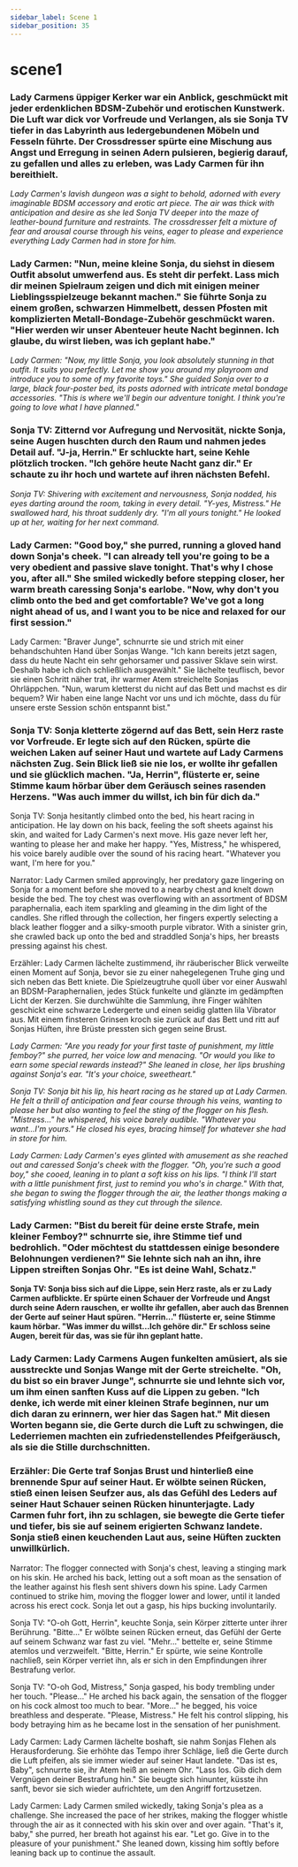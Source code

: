 ```yaml
---
sidebar_label: Scene 1
sidebar_position: 35
---
```


# scene1

### **Lady Carmens üppiger Kerker war ein Anblick, geschmückt mit jeder erdenklichen BDSM-Zubehör und erotischen Kunstwerk. Die Luft war dick vor Vorfreude und Verlangen, als sie Sonja TV tiefer in das Labyrinth aus ledergebundenen Möbeln und Fesseln führte. Der Crossdresser spürte eine Mischung aus Angst und Erregung in seinen Adern pulsieren, begierig darauf, zu gefallen und alles zu erleben, was Lady Carmen für ihn bereithielt.**

*Lady Carmen's lavish dungeon was a sight to behold, adorned with every imaginable BDSM accessory and erotic art piece. The air was thick with anticipation and desire as she led Sonja TV deeper into the maze of leather-bound furniture and restraints. The crossdresser felt a mixture of fear and arousal course through his veins, eager to please and experience everything Lady Carmen had in store for him.*

### Lady Carmen: "Nun, meine kleine Sonja, du siehst in diesem Outfit absolut umwerfend aus. Es steht dir perfekt. Lass mich dir meinen Spielraum zeigen und dich mit einigen meiner Lieblingsspielzeuge bekannt machen." Sie führte Sonja zu einem großen, schwarzen Himmelbett, dessen Pfosten mit komplizierten Metall-Bondage-Zubehör geschmückt waren. "Hier werden wir unser Abenteuer heute Nacht beginnen. Ich glaube, du wirst lieben, was ich geplant habe."

*Lady Carmen: "Now, my little Sonja, you look absolutely stunning in that outfit. It suits you perfectly. Let me show you around my playroom and introduce you to some of my favorite toys." She guided Sonja over to a large, black four-poster bed, its posts adorned with intricate metal bondage accessories. "This is where we'll begin our adventure tonight. I think you're going to love what I have planned."*

### Sonja TV: Zitternd vor Aufregung und Nervosität, nickte Sonja, seine Augen huschten durch den Raum und nahmen jedes Detail auf. "J-ja, Herrin." Er schluckte hart, seine Kehle plötzlich trocken. "Ich gehöre heute Nacht ganz dir." Er schaute zu ihr hoch und wartete auf ihren nächsten Befehl.

*Sonja TV: Shivering with excitement and nervousness, Sonja nodded, his eyes darting around the room, taking in every detail. "Y-yes, Mistress." He swallowed hard, his throat suddenly dry. "I'm all yours tonight." He looked up at her, waiting for her next command.*

### Lady Carmen: "Good boy," she purred, running a gloved hand down Sonja's cheek. "I can already tell you're going to be a very obedient and passive slave tonight. That's why I chose you, after all." She smiled wickedly before stepping closer, her warm breath caressing Sonja's earlobe. "Now, why don't you climb onto the bed and get comfortable? We've got a long night ahead of us, and I want you to be nice and relaxed for our first session."

Lady Carmen: "Braver Junge", schnurrte sie und strich mit einer behandschuhten Hand über Sonjas Wange. "Ich kann bereits jetzt sagen, dass du heute Nacht ein sehr gehorsamer und passiver Sklave sein wirst. Deshalb habe ich dich schließlich ausgewählt." Sie lächelte teuflisch, bevor sie einen Schritt näher trat, ihr warmer Atem streichelte Sonjas Ohrläppchen. "Nun, warum kletterst du nicht auf das Bett und machst es dir bequem? Wir haben eine lange Nacht vor uns und ich möchte, dass du für unsere erste Session schön entspannt bist."

### Sonja TV: Sonja kletterte zögernd auf das Bett, sein Herz raste vor Vorfreude. Er legte sich auf den Rücken, spürte die weichen Laken auf seiner Haut und wartete auf Lady Carmens nächsten Zug. Sein Blick ließ sie nie los, er wollte ihr gefallen und sie glücklich machen. "Ja, Herrin", flüsterte er, seine Stimme kaum hörbar über dem Geräusch seines rasenden Herzens. "Was auch immer du willst, ich bin für dich da."

Sonja TV: Sonja hesitantly climbed onto the bed, his heart racing in anticipation. He lay down on his back, feeling the soft sheets against his skin, and waited for Lady Carmen's next move. His gaze never left her, wanting to please her and make her happy. "Yes, Mistress," he whispered, his voice barely audible over the sound of his racing heart. "Whatever you want, I'm here for you."

Narrator: Lady Carmen smiled approvingly, her predatory gaze lingering on Sonja for a moment before she moved to a nearby chest and knelt down beside the bed. The toy chest was overflowing with an assortment of BDSM paraphernalia, each item sparkling and gleaming in the dim light of the candles. She rifled through the collection, her fingers expertly selecting a black leather flogger and a silky-smooth purple vibrator. With a sinister grin, she crawled back up onto the bed and straddled Sonja's hips, her breasts pressing against his chest.

Erzähler: Lady Carmen lächelte zustimmend, ihr räuberischer Blick verweilte einen Moment auf Sonja, bevor sie zu einer nahegelegenen Truhe ging und sich neben das Bett kniete. Die Spielzeugtruhe quoll über vor einer Auswahl an BDSM-Paraphernalien, jedes Stück funkelte und glänzte im gedämpften Licht der Kerzen. Sie durchwühlte die Sammlung, ihre Finger wählten geschickt eine schwarze Ledergerte und einen seidig glatten lila Vibrator aus. Mit einem finsteren Grinsen kroch sie zurück auf das Bett und ritt auf Sonjas Hüften, ihre Brüste pressten sich gegen seine Brust.

*Lady Carmen: "Are you ready for your first taste of punishment, my little femboy?" she purred, her voice low and menacing. "Or would you like to earn some special rewards instead?" She leaned in close, her lips brushing against Sonja's ear. "It's your choice, sweetheart."*

*Sonja TV: Sonja bit his lip, his heart racing as he stared up at Lady Carmen. He felt a thrill of anticipation and fear course through his veins, wanting to please her but also wanting to feel the sting of the flogger on his flesh. "Mistress..." he whispered, his voice barely audible. "Whatever you want...I'm yours." He closed his eyes, bracing himself for whatever she had in store for him.*

*Lady Carmen: Lady Carmen's eyes glinted with amusement as she reached out and caressed Sonja's cheek with the flogger. "Oh, you're such a good boy," she cooed, leaning in to plant a soft kiss on his lips. "I think I'll start with a little punishment first, just to remind you who's in charge." With that, she began to swing the flogger through the air, the leather thongs making a satisfying whistling sound as they cut through the silence.*

### **Lady Carmen: "Bist du bereit für deine erste Strafe, mein kleiner Femboy?" schnurrte sie, ihre Stimme tief und bedrohlich. "Oder möchtest du stattdessen einige besondere Belohnungen verdienen?" Sie lehnte sich nah an ihn, ihre Lippen streiften Sonjas Ohr. "Es ist deine Wahl, Schatz."**

**Sonja TV: Sonja biss sich auf die Lippe, sein Herz raste, als er zu Lady Carmen aufblickte. Er spürte einen Schauer der Vorfreude und Angst durch seine Adern rauschen, er wollte ihr gefallen, aber auch das Brennen der Gerte auf seiner Haut spüren. "Herrin..." flüsterte er, seine Stimme kaum hörbar. "Was immer du willst...Ich gehöre dir." Er schloss seine Augen, bereit für das, was sie für ihn geplant hatte.**

### **Lady Carmen: Lady Carmens Augen funkelten amüsiert, als sie ausstreckte und Sonjas Wange mit der Gerte streichelte. "Oh, du bist so ein braver Junge", schnurrte sie und lehnte sich vor, um ihm einen sanften Kuss auf die Lippen zu geben. "Ich denke, ich werde mit einer kleinen Strafe beginnen, nur um dich daran zu erinnern, wer hier das Sagen hat." Mit diesen Worten begann sie, die Gerte durch die Luft zu schwingen, die Lederriemen machten ein zufriedenstellendes Pfeifgeräusch, als sie die Stille durchschnitten.**

### Erzähler: Die Gerte traf Sonjas Brust und hinterließ eine brennende Spur auf seiner Haut. Er wölbte seinen Rücken, stieß einen leisen Seufzer aus, als das Gefühl des Leders auf seiner Haut Schauer seinen Rücken hinunterjagte. Lady Carmen fuhr fort, ihn zu schlagen, sie bewegte die Gerte tiefer und tiefer, bis sie auf seinem erigierten Schwanz landete. Sonja stieß einen keuchenden Laut aus, seine Hüften zuckten unwillkürlich.

Narrator: The flogger connected with Sonja's chest, leaving a stinging mark on his skin. He arched his back, letting out a soft moan as the sensation of the leather against his flesh sent shivers down his spine. Lady Carmen continued to strike him, moving the flogger lower and lower, until it landed across his erect cock. Sonja let out a gasp, his hips bucking involuntarily.

Sonja TV: "O-oh Gott, Herrin", keuchte Sonja, sein Körper zitterte unter ihrer Berührung. "Bitte..." Er wölbte seinen Rücken erneut, das Gefühl der Gerte auf seinem Schwanz war fast zu viel. "Mehr..." bettelte er, seine Stimme atemlos und verzweifelt. "Bitte, Herrin." Er spürte, wie seine Kontrolle nachließ, sein Körper verriet ihn, als er sich in den Empfindungen ihrer Bestrafung verlor.

Sonja TV: "O-oh God, Mistress," Sonja gasped, his body trembling under her touch. "Please..." He arched his back again, the sensation of the flogger on his cock almost too much to bear. "More..." he begged, his voice breathless and desperate. "Please, Mistress." He felt his control slipping, his body betraying him as he became lost in the sensation of her punishment.

Lady Carmen: Lady Carmen lächelte boshaft, sie nahm Sonjas Flehen als Herausforderung. Sie erhöhte das Tempo ihrer Schläge, ließ die Gerte durch die Luft pfeifen, als sie immer wieder auf seiner Haut landete. "Das ist es, Baby", schnurrte sie, ihr Atem heiß an seinem Ohr. "Lass los. Gib dich dem Vergnügen deiner Bestrafung hin." Sie beugte sich hinunter, küsste ihn sanft, bevor sie sich wieder aufrichtete, um den Angriff fortzusetzen.

Lady Carmen: Lady Carmen smiled wickedly, taking Sonja's plea as a challenge. She increased the pace of her strikes, making the flogger whistle through the air as it connected with his skin over and over again. "That's it, baby," she purred, her breath hot against his ear. "Let go. Give in to the pleasure of your punishment." She leaned down, kissing him softly before leaning back up to continue the assault.